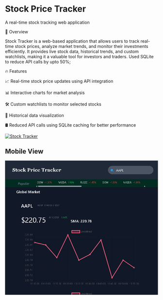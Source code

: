 # Stock Price Tracker

A real-time stock tracking web application

🚀 Overview

Stock Tracker is a web-based application that allows users to track real-time stock prices, analyze market trends, and monitor their investments efficiently. It provides live stock data, historical trends, and custom watchlists, making it a valuable tool for investors and traders. Used SQLite to reduce API calls by upto 50%;

🔥 Features

📈 Real-time stock price updates using API integration

📊 Interactive charts for market analysis

🛠 Custom watchlists to monitor selected stocks

📜 Historical data visualization

🛢 Reduced API calls using SQLite caching for better performance

[![Stock Tracker](https://img.shields.io/badge/Live-Demo-brightgreen)](https://sage-bubblegum-1a98b0.netlify.app/)

## Mobile View

![Mobile View](./image/Mobile-view.png)
